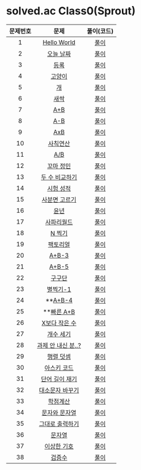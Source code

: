 # solved.ac Class0(Sprout)

| 문제번호 |  문제  | 풀이(코드) |    
|  :---:  | :---: |   :---:  |    
| 1  | [Hello World](https://www.acmicpc.net/problem/2557) | [풀이](./2557.java) |    
| 2  | [오늘 날짜](https://www.acmicpc.net/problem/10699) | [풀이](./10699.java) |    
| 3  | [등록](https://www.acmicpc.net/problem/7287) | [풀이](./7287.java) |    
| 4  | [고양이](https://www.acmicpc.net/problem/10171) | [풀이](./10171.java) |    
| 5  | [개](https://www.acmicpc.net/problem/10172) | [풀이](./10172.java) |    
| 6  | [새싹](https://www.acmicpc.net/problem/25083) | [풀이](./25083.java) |    
| 7  | [A+B](https://www.acmicpc.net/problem/1000) | [풀이](./1000.java) |    
| 8  | [A-B](https://www.acmicpc.net/problem/1001) | [풀이](./1001.java) |    
| 9  | [AxB](https://www.acmicpc.net/problem/10998) | [풀이](./10998.java) |    
| 10  | [사칙연산](https://www.acmicpc.net/problem/10869) | [풀이](./10869.java) |    
| 11  | [A/B](https://www.acmicpc.net/problem/1008) | [풀이](./1008.java) |    
| 12  | [꼬마 정민](https://www.acmicpc.net/problem/11382) | [풀이](./11382.java) |    
| 13  | [두 수 비교하기](https://www.acmicpc.net/problem/1330) | [풀이](./1330.java) |    
| 14  | [시험 성적](https://www.acmicpc.net/problem/9498) | [풀이](./9498.java) |    
| 15  | [사분면 고르기](https://www.acmicpc.net/problem/14681) | [풀이](./14681.java) |    
| 16  | [윤년](https://www.acmicpc.net/problem/2753) | [풀이](./2753.java) |    
| 17  | [사파리월드](https://www.acmicpc.net/problem/2420) | [풀이](./2420.java) |    
| 18  | [N 찍기](https://www.acmicpc.net/problem/2741) | [풀이](./2741.java) |    
| 19  | [팩토리얼](https://www.acmicpc.net/problem/10872) | [풀이](./10872.java) |    
| 20  | [A+B-3](https://www.acmicpc.net/problem/10950) | [풀이](./10950.java) |    
| 21  | [A+B-5](https://www.acmicpc.net/problem/10952) | [풀이](./10952.java) |    
| 22  | [구구단](https://www.acmicpc.net/problem/2739) | [풀이](./2739.java) |    
| 23  | [별찍기-1](https://www.acmicpc.net/problem/2438) | [풀이](./2438.java) |    
| 24  | **[A+B-4](https://www.acmicpc.net/problem/10951) | [풀이](./10951.java) |    
| 25  | **[빠른 A+B](https://www.acmicpc.net/problem/15552) | [풀이](./15552.java) |    
| 26  | [X보다 작은 수](https://www.acmicpc.net/problem/10871) | [풀이](./10871.java) |    
| 27  | [개수 세기](https://www.acmicpc.net/problem/10807) | [풀이](./10807.java) |    
| 28  | [과제 안 내신 분..?](https://www.acmicpc.net/problem/5597) | [풀이](./5597.java) |    
| 29  | [행렬 덧셈](https://www.acmicpc.net/problem/2738) | [풀이](./2738.java) |    
| 30  | [아스키 코드](https://www.acmicpc.net/problem/11654) | [풀이]() |    
| 31  | [단어 길이 재기](https://www.acmicpc.net/problem/2743) | [풀이]() |    
| 32  | [대소문자 바꾸기](https://www.acmicpc.net/problem/2744) | [풀이]() |    
| 33  | [학점계산](https://www.acmicpc.net/problem/2754) | [풀이]() |    
| 34  | [문자와 문자열](https://www.acmicpc.net/problem/27866) | [풀이]() |    
| 35  | [그대로 출력하기](https://www.acmicpc.net/problem/11718) | [풀이]() |    
| 36  | [문자열](https://www.acmicpc.net/problem/9086) | [풀이]() |    
| 37  | [이상한 기호](https://www.acmicpc.net/problem/15964) | [풀이]() |    
| 38  | [검증수](https://www.acmicpc.net/problem/2475) | [풀이]() |    
